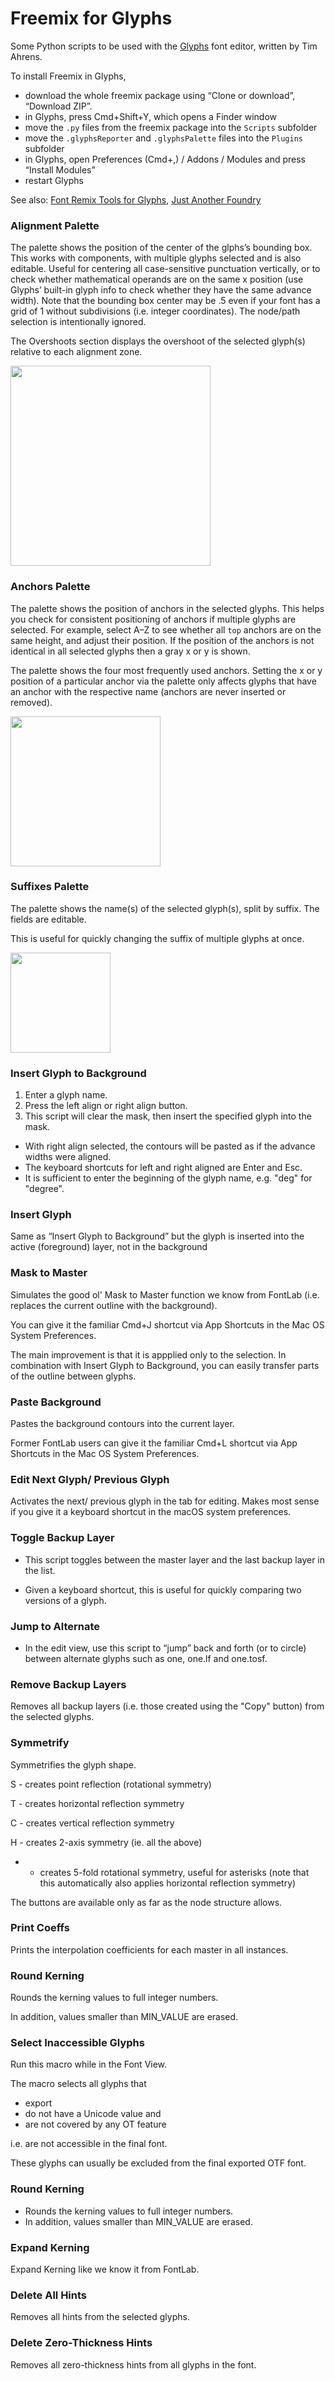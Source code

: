 Freemix for Glyphs
=================

Some Python scripts to be used with the [Glyphs](http://www.glyphsapp.com/) font editor, written by Tim Ahrens.

To install Freemix in Glyphs,

* download the whole freemix package using “Clone or download”, “Download ZIP”.
* in Glyphs, press Cmd+Shift+Y, which opens a Finder window
* move the `.py` files from the freemix package into the `Scripts` subfolder
* move the `.glyphsReporter` and `.glyphsPalette` files into the `Plugins` subfolder
* in Glyphs, open Preferences (Cmd+,) / Addons / Modules and press “Install Modules”
* restart Glyphs

See also: [Font Remix Tools for Glyphs](http://remix-tools.com/glyphsapp), [Just Another Foundry](http://justanotherfoundry.com/)

### Alignment Palette

The palette shows the position of the center of the glphs’s bounding box. This works with components, with multiple glyphs selected and is also editable. Useful for centering all case-sensitive punctuation vertically, or to check whether mathematical operands are on the same x position (use Glyphs’ built-in glyph info to check whether they have the same advance width).
Note that the bounding box center may be .5 even if your font has a grid of 1 without subdivisions (i.e. integer coordinates). The node/path selection is intentionally ignored.

The Overshoots section displays the overshoot of the selected glyph(s) relative to each alignment zone.

<img src="https://raw.githubusercontent.com/justanotherfoundry/freemix-glyphsapp/master/AlignmentPalette/AlignmentPalette.png" width="320" />


### Anchors Palette

The palette shows the position of anchors in the selected glyphs. This helps you check for consistent positioning of anchors if multiple glyphs are selected. For example, select A–Z to see whether all `top` anchors are on the same height, and adjust their position. If the position of the anchors is not identical in all selected glyphs then a gray x or y is shown.

The palette shows the four most frequently used anchors. Setting the x or y position of a particular anchor via the palette only affects glyphs that have an anchor with the respective name (anchors are never inserted or removed).

<img src="https://raw.githubusercontent.com/justanotherfoundry/freemix-glyphsapp/master/AnchorsPalette/AnchorsPalette.png" width="240" />


### Suffixes Palette

The palette shows the name(s) of the selected glyph(s), split by suffix. The fields are editable.

This is useful for quickly changing the suffix of multiple glyphs at once.

<img src="https://raw.githubusercontent.com/justanotherfoundry/freemix-glyphsapp/master/SuffixesPalette/SuffixesPalette.png" width="160" />


### Insert Glyph to Background

1. Enter a glyph name.
2. Press the left align or right align button.
3. This script will clear the mask, then insert the specified glyph into the mask.

- With right align selected, the contours will be pasted as if the advance widths were aligned.
- The keyboard shortcuts for left and right aligned are Enter and Esc.
- It is sufficient to enter the beginning of the glyph name, e.g. "deg" for "degree".


### Insert Glyph

Same as “Insert Glyph to Background” but the glyph is inserted into the active (foreground) layer, not in the background


### Mask to Master

Simulates the good ol' Mask to Master function we know from FontLab
(i.e. replaces the current outline with the background).

You can give it the familiar Cmd+J shortcut via App Shortcuts
in the Mac OS System Preferences.

The main improvement is that it is appplied only to the selection.
In combination with Insert Glyph to Background, you can easily
transfer parts of the outline between glyphs.


### Paste Background

Pastes the background contours into the current layer.

Former FontLab users can give it the familiar Cmd+L shortcut via App Shortcuts
in the Mac OS System Preferences.


### Edit Next Glyph/ Previous Glyph

Activates the next/ previous glyph in the tab for editing. Makes most sense if you give it a keyboard shortcut in the macOS system preferences.


### Toggle Backup Layer

- This script toggles between the master layer and the last backup layer in the list.

- Given a keyboard shortcut, this is useful for quickly comparing two versions of a glyph.


### Jump to Alternate

- In the edit view, use this script to “jump” back and forth (or to circle) between alternate glyphs such as one, one.lf and one.tosf.


### Remove Backup Layers

Removes all backup layers (i.e. those created using the "Copy" button) from the selected glyphs.


### Symmetrify

Symmetrifies the glyph shape.

S - creates point reflection (rotational symmetry)

T - creates horizontal reflection symmetry

C - creates vertical reflection symmetry

H - creates 2-axis symmetry (ie. all the above)

* - creates 5-fold rotational symmetry, useful for asterisks (note that this automatically also applies horizontal reflection symmetry)

The buttons are available only as far as the node structure allows.


### Print Coeffs

Prints the interpolation coefficients for each master in all instances.


### Round Kerning

Rounds the kerning values to full integer numbers.

In addition, values smaller than MIN_VALUE are erased.


### Select Inaccessible Glyphs

Run this macro while in the Font View.

The macro selects all glyphs that
- export
- do not have a Unicode value and
- are not covered by any OT feature

i.e. are not accessible in the final font.

These glyphs can usually be excluded from the final exported OTF font.


### Round Kerning

- Rounds the kerning values to full integer numbers.
- In addition, values smaller than MIN_VALUE are erased.


### Expand Kerning

Expand Kerning like we know it from FontLab.


### Delete All Hints

Removes all hints from the selected glyphs.


### Delete Zero-Thickness Hints

Removes all zero-thickness hints from all glyphs in the font.
